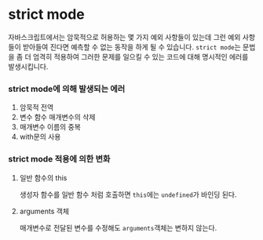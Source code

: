 # strict mode

자바스크립트에서는 암묵적으로 허용하는 몇 가지 예외 사항들이 있는데 그런 예외 사항들이 받아들여 진다면 예측할 수 없는 동작을 하게 될 수 있습니다. `strict mode`는 문법을 좀 더 엄격히 적용하여 그러한 문제를 일으킬 수 있는 코드에 대해 명시적인 에러를 발생시킵니다.

### strict mode에 의해 발생되는 에러

1. 암묵적 전역
2. 변수 함수 매개변수의 삭제
3. 매개변수 이름의 중복
4. with문의 사용

### strict mode 적용에 의한 변화

1. 일반 함수의 this

   생성자 함수를 일반 함수 처럼 호출하면 `this`에는 `undefined`가 바인딩 된다.

2. arguments 객체

   매개변수로 전달된 변수를 수정해도 `arguments`객체는 변하지 않는다.

   